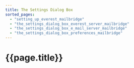 ```yaml
---
title: The Settings Dialog Box
sorted_pages:
  - "setting_up_everest_mailbridge"
  - "the_settings_dialog_box_everest_server_mailbridge"
  - "the_settings_dialog_box_e_mail_server_mailbridge"
  - "the_settings_dialog_box_preferences_mailbridge"
---
```

# {{page.title}}
